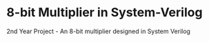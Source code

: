 # 8-bit Multiplier in System-Verilog
2nd Year Project - An 8-bit multiplier designed in System Verilog
